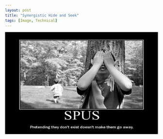 ```yaml
---
layout: post
title: "Synergistic Hide and Seek"
tags: [Image, Technical]
---
```


<img src="/images/2007-4-12-synergistic-hide-and-seek/spu-pretend.jpg" alt="There is no SPU." width="640"/>

